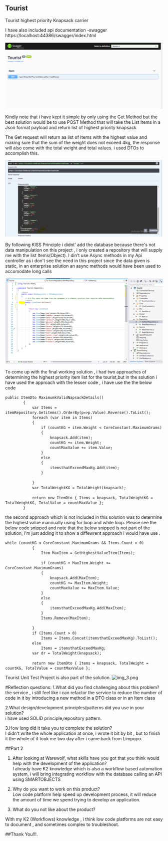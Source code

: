 Tourist
----
Tourist highest priority Knapsack carrier

I have also included api documentation -swagger https://localhost:44386/swagger/index.html

![Tourist](Tourist/img.png)

Kindly note that i have kept it simple by only using the Get Method but the best solution would be to use POST Method that will take the List Items in a Json format payload and return list of highest priority knapsack

The Get request will return aa list of Items with the highest value and making sure that the sum of the weight does not exceed 4kg,
the response will also come with the total weight and total values. i used DTOs to accomplish this.

![Tourist](Tourist/img_1.png)

By following KISS Principle i didnt' add the database because there's not data manipulation on this project , i only created a repository that will supply me with the list Items(Object). I din't use Async methods in my Api controller as i don't see the need in this project since the data given is static, in  an enterprise solution an async methods would have been used to accomodate long calls

![Tourist](Tourist/img_2.png)

To come up with the final working solution , i had two approaches of determining the highest priority item list for the tourist,but in the solution i have used the approach with the lesser code , i have use the the below code     

```
public ItemDto MaximumkValidNapsackDetails()
        {
            var Items = itemRepository.Getitems().OrderBy(p=>p.Value).Reverse().ToList();
            foreach (var item in Items)
            {
                if (countKG + item.Weight < CoreConstant.MaximumGrams)
                {
                    knapsack.Add(item);
                    countKG += item.Weight;
                    countMaxValue += item.Value;
                }
                else
                {
                    itemsthatExceedMaxKg.Add(item);
                }

            }
            var TotalWeightKG = TotalWeight(knapsack);

            return new ItemDto { Items = knapsack, TotalWeightKG = TotalWeightKG, TotalValue = countMaxValue };
        }
  ```        

the second approach which is not included in this solution was to determine the highest value mannually using for loop and while loop. Please see the below code snipped and note that the below snipped is not part of the solution, i'm just adding it to show a diffewrent approach i would have use .

``` 
while (countKG < CoreConstant.MaximumGrams && Items.Count > 0)
            {
                Item MaxItem = GetHighestValueItem(Items);

                if (countKG + MaxItem.Weight <= CoreConstant.MaximumGrams)
                {
                    knapsack.Add(MaxItem);
                    countKG += MaxItem.Weight;
                    countMaxValue += MaxItem.Value;
                }
                else
                {
                    itemsthatExceedMaxKg.Add(MaxItem);
                }
                Items.Remove(MaxItem);

            }
            if (Items.Count > 0)
                Items = Items.Concat(itemsthatExceedMaxKg).ToList();
            else
                Items = itemsthatExceedMaxKg;
            var dr = TotalWeight(knapsack);

            return new ItemDto { Items = knapsack, TotalWeight =  countKG, TotalValue = countMaxValue };
  ```
Tourist Unit Test Project is also part of the solution. ![img_3.png](img_3.png)
<br />

#Reflection questions:
1.What did you find challenging about this problem?<br />
the service , i still feel like i can refactor the service to reduce the number of code in it by introducing a new method in a DTO class or in an Item class

2.What design/development principles/patterns did you use in your solution?<br />
i have used SOLID principle,repository pattern.

3.How long did it take you to complete the solution?<br />
I didn't write the whole application at once, i wrote it bit by bit , but to finish it the whole of it took me two day after i came back from Limpopo.


##Part 2
1. After looking at Warewolf, what skills have you got that you think would help with the development of the application?<br />
I already have K2 knowledge which is also a workflow based automation system, i will bring integrating workflow with the database calling an API using SMARTOBJECTS


2. Why do you want to work on this product?<br />
Low code platform help speed up development process, it will reduce the amount of time we spend trying to develop an application.

3. What do you not like about the product?<br />

With my K2 (Workflows) knowledge , i think low code platforms are not easy to document , and sometimes complex to troubleshoot.

##Thank You!!!.
